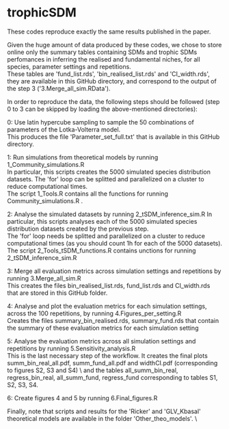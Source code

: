 # trophicSDM
These codes reproduce exactly the same results published in the paper.

Given the huge amount of data produced by these codes, we chose to store online only the summary tables containing SDMs and trophic SDMs perfomances in inferring the realised and fundamental niches, for all species, parameter settings and repetitions. \
These tables are 'fund_list.rds', 'bin_realised_list.rds' and 'CI_width.rds', they are available in this GitHub directory, and correspond to the output of the step 3 ('3.Merge_all_sim.RData'). 

In order to reproduce the data, the following steps should be followed (step 0 to 3 can be skipped by loading the above-mentioned directories):

0: Use latin hypercube sampling to sample the 50 combinations of parameters of the Lotka-Volterra model. \
This produces the file 'Parameter_set_full.txt' that is available in this GitHub directory. 

1: Run simulations from theoretical models by running 1_Community_simulations.R	\
   In particular, this scripts creates the 5000 simulated species distribution datasets. The 'for' loop can be splitted and parallelized on a cluster to reduce computational times.	\
   The script 1_Tools.R contains all the functions for running Community_simulations.R . 

2: Analyse the simulated datasets by running 2_tSDM_inference_sim.R	
   In particular, this scripts analyses each of the 5000 simulated species distribution datasets created by the previous step.	\
   The 'for' loop needs be splitted and parallelized on a cluster to reduce computational times (as you should count 1h for each of the 5000 datasets).	\
   The script 2_Tools_tSDM_functions.R  contains unctions for running 2_tSDM_inference_sim.R 

3: Merge all evaluation metrics across simulation settings and repetitions by running 3.Merge_all_sim.R	 \
   This creates the files bin_realised_list.rds, fund_list.rds and CI_width.rds that are stored in this GitHub folder.	

4: Analyse and plot the evaluation metrics for each simulation settings, across the 100 repetitions, by running 4.Figures_per_setting.R	 \
   Creates the files summary_bin_realised.rds, summary_fund.rds that contain the summary of these evaluation metrics for each simulation setting 	

5: Analyse the evaluation metrics across all simulation settings and repetitions by running 5.Sensitivity_analysis.R	\
   This is the last necessary step of the workflow. It creates the final plots summ_bin_real_all.pdf, summ_fund_all.pdf and widthCI.pdf (corresponding to figures S2, S3 and S4)  \	
   and the tables all_summ_bin_real, regress_bin_real, all_summ_fund, regress_fund corresponding to tables S1, S2, S3, S4.	

6: Create figures 4 and 5 by running 6.Final_figures.R		

Finally, note that scripts and results for the 'Ricker' and 'GLV_Kbasal' theoretical models are available in the folder 'Other_theo_models'. \